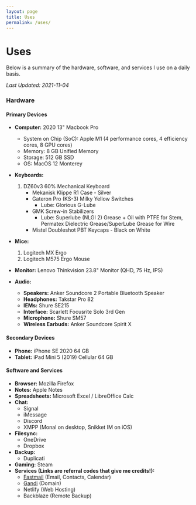 ```yaml
---
layout: page
title: Uses
permalink: /uses/
---
```

# Uses

Below is a summary of the hardware, software, and services I use on a daily basis. 

*Last Updated: 2021-11-04*

### Hardware

<!--<figure style="width:500px">
 <a href="/images/uses_setup.jpg"><img src="/images/uses_setup_small.jpg" alt="My battlestation!"></a>
  <figcaption>My battlestation (photo is not up to date)</figcaption>
</figure>-->


#### Primary Devices
* **Computer:** 2020 13" Macbook Pro 
	+ System on Chip (SoC): Apple M1 (4 performance cores, 4 efficiency cores, 8 GPU cores)
	+ Memory: 8 GB Unified Memory
	+ Storage: 512 GB SSD
	+ OS: MacOS 12 Monterey  

* **Keyboards:**
	1. DZ60v3 60% Mechanical Keyboard
		+ Mekanisk Klippe R1 Case - Silver 
		+ Gateron Pro (KS-3) Milky Yellow Switches
			- Lube: Glorious G-Lube
		+ GMK Screw-in Stabilizers
			- Lube: Superlube (NLGI 2) Grease + Oil with PTFE for Stem, Permatex Dielectric Grease/SuperLube Grease for Wire
		+ Mistel Doubleshot PBT Keycaps - Black on White
		
* **Mice:**
	1. Logitech MX Ergo
	2. Logitech M575 Ergo Mouse
* **Monitor:** Lenovo Thinkvision 23.8" Monitor (QHD, 75 Hz, IPS)
* **Audio:**
	+ **Speakers:** Anker Soundcore 2 Portable Bluetooth Speaker
	+ **Headphones:** Takstar Pro 82
	+ **IEMs:** Shure SE215
	+ **Interface:** Scarlett Focusrite Solo 3rd Gen
	+ **Microphone:** Shure SM57 
	+ **Wireless Earbuds:** Anker Soundcore Spirit X

#### Secondary Devices

* **Phone:** iPhone SE 2020 64 GB
* **Tablet:** iPad Mini 5 (2019) Cellular 64 GB

#### Software and Services

* **Browser:** Mozilla Firefox
* **Notes:** Apple Notes
* **Spreadsheets:** Microsoft Excel / LibreOffice Calc
* **Chat:**
	+ Signal
	+ iMessage
	+ Discord
	+ XMPP (Monal on desktop, Snikket IM on iOS)
* **Filesync:** 
	+ OneDrive
	+ Dropbox
* **Backup:**
	+ Duplicati
* **Gaming:** Steam
* **Services (Links are referral codes that give me credits!):**
	+ [Fastmail](https://ref.fm/u24999624) (Email, Contacts, Calendar)
	+ [Gandi](https://gandi.link/f/c862dae1) (Domain)
	+ Netlify (Web Hosting)
	+ Backblaze (Remote Backup)
